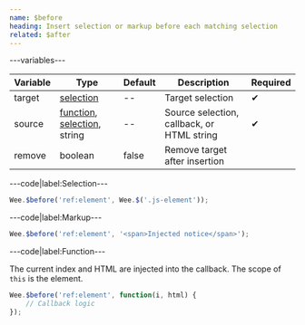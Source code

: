```yaml
---
name: $before
heading: Insert selection or markup before each matching selection
related: $after
---
```


---variables---

| Variable | Type | Default | Description | Required |
| -- | -- | -- | -- | -- |
| target | [selection](/script#selection) | -- | Target selection | ✔ |
| source | [function](/script/#functions), [selection](/script#selection), string | -- | Source selection, callback, or HTML string | ✔ |
| remove | boolean | false | Remove target after insertion ||

---code|label:Selection---

```javascript
Wee.$before('ref:element', Wee.$('.js-element'));
```

---code|label:Markup---

```javascript
Wee.$before('ref:element', '<span>Injected notice</span>');
```

---code|label:Function---

The current index and HTML are injected into the callback. The scope of ```this``` is the element.

```javascript
Wee.$before('ref:element', function(i, html) {
    // Callback logic
});
```
